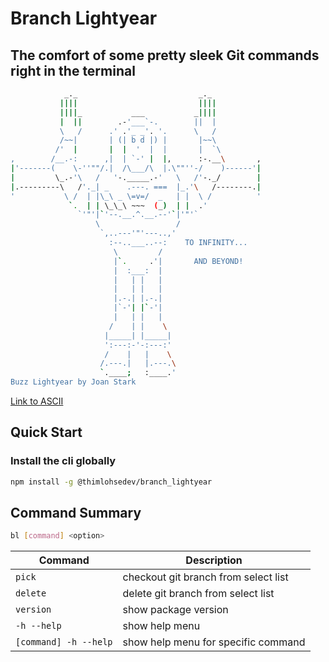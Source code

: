 # Branch Lightyear

## The comfort of some pretty sleek Git commands right in the terminal

```bash
            _._                           _._
           ||||                           ||||
           ||||_           ___           _||||
           |  ||        .-'___`-.        ||  |
           \   /      .' .'_ _'. '.      \   /
           /~~|       | (| b d |) |       |~~\
          /'  |       |  |  '  |  |       |  `\
,        /__.-:      ,|  | `-' |  |,      :-.__\       ,
|'-------(    \-''""/.|  /\___/\  |.\""''-/    )------'|
|         \_.-'\   /   '-._____.-'   \   /'-._/        |
|.---------\   /'._| _    .---. ===  |_.'\   /--------.|
'           \ /  | |\_\ _ \=v=/  _   | |  \ /          '
             `.  | | \_\_\ ~~~  (_)  | |  .'
               `'"'|`'--.__.^.__.--'`|'"'`
                   \                 /
                    `,..---'"'---..,'
                      :--..___..--:    TO INFINITY...
                       \         /
                       |`.     .'|       AND BEYOND!
                       |  :___:  |
                       |   | |   |
                       |   | |   |
                       |.-.| |.-.|
                       |`-'| |`-'|
                       |   | |   |
                      /    | |    \
                     |_____| |_____|
                     ':---:-'-:---:'
                     /    |   |    \
                    /.---.|   |.---.\
                    `.____;   :____.'
Buzz Lightyear by Joan Stark
```

[Link to ASCII](https://www.asciiart.eu/movies/toy-story)

## Quick Start

### Install the cli globally

```bash
npm install -g @thimlohsedev/branch_lightyear
```

## Command Summary

```bash
bl [command] <option>
```

| Command               | Description                          |
| --------------------- | ------------------------------------ |
| `pick`                | checkout git branch from select list |
| `delete`              | delete git branch from select list   |
| `version`             | show package version                 |
| `-h --help`           | show help menu                       |
| `[command] -h --help` | show help menu for specific command  |
